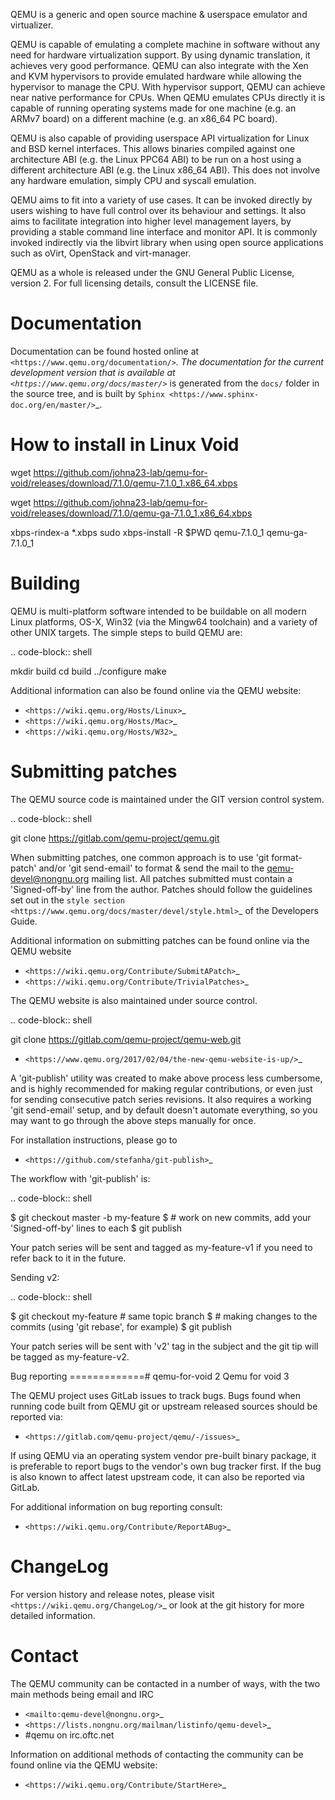 QEMU is a generic and open source machine & userspace emulator and
virtualizer.

QEMU is capable of emulating a complete machine in software without any
need for hardware virtualization support. By using dynamic translation,
it achieves very good performance. QEMU can also integrate with the Xen
and KVM hypervisors to provide emulated hardware while allowing the
hypervisor to manage the CPU. With hypervisor support, QEMU can achieve
near native performance for CPUs. When QEMU emulates CPUs directly it is
capable of running operating systems made for one machine (e.g. an ARMv7
board) on a different machine (e.g. an x86_64 PC board).

QEMU is also capable of providing userspace API virtualization for Linux
and BSD kernel interfaces. This allows binaries compiled against one
architecture ABI (e.g. the Linux PPC64 ABI) to be run on a host using a
different architecture ABI (e.g. the Linux x86_64 ABI). This does not
involve any hardware emulation, simply CPU and syscall emulation.

QEMU aims to fit into a variety of use cases. It can be invoked directly
by users wishing to have full control over its behaviour and settings.
It also aims to facilitate integration into higher level management
layers, by providing a stable command line interface and monitor API.
It is commonly invoked indirectly via the libvirt library when using
open source applications such as oVirt, OpenStack and virt-manager.

QEMU as a whole is released under the GNU General Public License,
version 2. For full licensing details, consult the LICENSE file.


Documentation
=============

Documentation can be found hosted online at
`<https://www.qemu.org/documentation/>`_. The documentation for the
current development version that is available at
`<https://www.qemu.org/docs/master/>`_ is generated from the ``docs/``
folder in the source tree, and is built by `Sphinx
<https://www.sphinx-doc.org/en/master/>`_.

How to install in Linux Void
==============================
wget https://github.com/johna23-lab/qemu-for-void/releases/download/7.1.0/qemu-7.1.0_1.x86_64.xbps

wget https://github.com/johna23-lab/qemu-for-void/releases/download/7.1.0/qemu-ga-7.1.0_1.x86_64.xbps

xbps-rindex-a *.xbps
sudo xbps-install -R $PWD qemu-7.1.0_1 qemu-ga-7.1.0_1


Building
========

QEMU is multi-platform software intended to be buildable on all modern
Linux platforms, OS-X, Win32 (via the Mingw64 toolchain) and a variety
of other UNIX targets. The simple steps to build QEMU are:


.. code-block:: shell

  mkdir build
  cd build
  ../configure
  make

Additional information can also be found online via the QEMU website:

* `<https://wiki.qemu.org/Hosts/Linux>`_
* `<https://wiki.qemu.org/Hosts/Mac>`_
* `<https://wiki.qemu.org/Hosts/W32>`_


Submitting patches
==================

The QEMU source code is maintained under the GIT version control system.

.. code-block:: shell

   git clone https://gitlab.com/qemu-project/qemu.git

When submitting patches, one common approach is to use 'git
format-patch' and/or 'git send-email' to format & send the mail to the
qemu-devel@nongnu.org mailing list. All patches submitted must contain
a 'Signed-off-by' line from the author. Patches should follow the
guidelines set out in the `style section
<https://www.qemu.org/docs/master/devel/style.html>`_ of
the Developers Guide.

Additional information on submitting patches can be found online via
the QEMU website

* `<https://wiki.qemu.org/Contribute/SubmitAPatch>`_
* `<https://wiki.qemu.org/Contribute/TrivialPatches>`_

The QEMU website is also maintained under source control.

.. code-block:: shell

  git clone https://gitlab.com/qemu-project/qemu-web.git

* `<https://www.qemu.org/2017/02/04/the-new-qemu-website-is-up/>`_

A 'git-publish' utility was created to make above process less
cumbersome, and is highly recommended for making regular contributions,
or even just for sending consecutive patch series revisions. It also
requires a working 'git send-email' setup, and by default doesn't
automate everything, so you may want to go through the above steps
manually for once.

For installation instructions, please go to

*  `<https://github.com/stefanha/git-publish>`_

The workflow with 'git-publish' is:

.. code-block:: shell

  $ git checkout master -b my-feature
  $ # work on new commits, add your 'Signed-off-by' lines to each
  $ git publish

Your patch series will be sent and tagged as my-feature-v1 if you need to refer
back to it in the future.

Sending v2:

.. code-block:: shell

  $ git checkout my-feature # same topic branch
  $ # making changes to the commits (using 'git rebase', for example)
  $ git publish

Your patch series will be sent with 'v2' tag in the subject and the git tip
will be tagged as my-feature-v2.

Bug reporting
=============# qemu-for-void
2
Qemu for void
3


The QEMU project uses GitLab issues to track bugs. Bugs
found when running code built from QEMU git or upstream released sources
should be reported via:

* `<https://gitlab.com/qemu-project/qemu/-/issues>`_

If using QEMU via an operating system vendor pre-built binary package, it
is preferable to report bugs to the vendor's own bug tracker first. If
the bug is also known to affect latest upstream code, it can also be
reported via GitLab.

For additional information on bug reporting consult:

* `<https://wiki.qemu.org/Contribute/ReportABug>`_


ChangeLog
=========

For version history and release notes, please visit
`<https://wiki.qemu.org/ChangeLog/>`_ or look at the git history for
more detailed information.


Contact
=======

The QEMU community can be contacted in a number of ways, with the two
main methods being email and IRC

* `<mailto:qemu-devel@nongnu.org>`_
* `<https://lists.nongnu.org/mailman/listinfo/qemu-devel>`_
* #qemu on irc.oftc.net

Information on additional methods of contacting the community can be
found online via the QEMU website:

* `<https://wiki.qemu.org/Contribute/StartHere>`_
